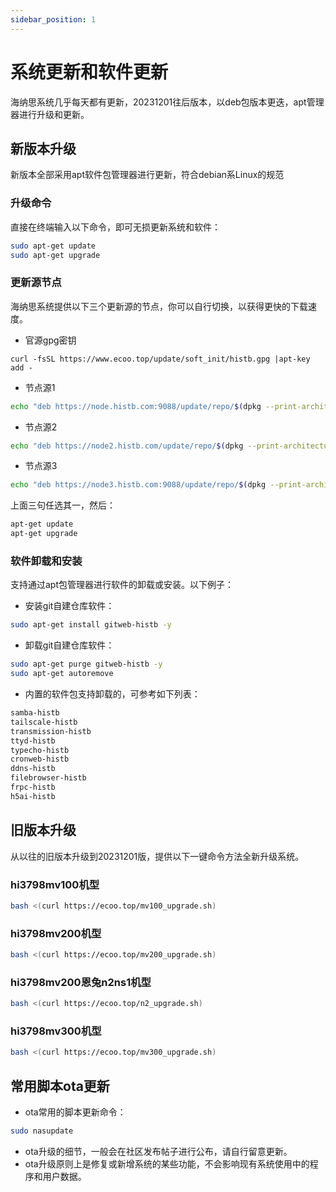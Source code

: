 ```yaml
---
sidebar_position: 1
---
```


# 系统更新和软件更新

海纳思系统几乎每天都有更新，20231201往后版本，以deb包版本更迭，apt管理器进行升级和更新。

## 新版本升级

新版本全部采用apt软件包管理器进行更新，符合debian系Linux的规范

### 升级命令

直接在终端输入以下命令，即可无损更新系统和软件：

```bash
sudo apt-get update
sudo apt-get upgrade
```

### 更新源节点

海纳思系统提供以下三个更新源的节点，你可以自行切换，以获得更快的下载速度。  

- 官源gpg密钥

```
curl -fsSL https://www.ecoo.top/update/soft_init/histb.gpg |apt-key add -
```

- 节点源1

```bash
echo "deb https://node.histb.com:9088/update/repo/$(dpkg --print-architecture) histb main" > /etc/apt/sources.list.d/histb.list
```

- 节点源2

```bash
echo "deb https://node2.histb.com/update/repo/$(dpkg --print-architecture) histb main" > /etc/apt/sources.list.d/histb.list
```

- 节点源3

```bash
echo "deb https://node3.histb.com:9088/update/repo/$(dpkg --print-architecture) histb main" > /etc/apt/sources.list.d/histb.list
```

上面三句任选其一，然后：

```bash
apt-get update
apt-get upgrade
```

### 软件卸载和安装

支持通过apt包管理器进行软件的卸载或安装。以下例子：  

- 安装git自建仓库软件：  

```bash
sudo apt-get install gitweb-histb -y
```

- 卸载git自建仓库软件：  

```bash
sudo apt-get purge gitweb-histb -y
sudo apt-get autoremove
```

- 内置的软件包支持卸载的，可参考如下列表：  
```html
samba-histb
tailscale-histb
transmission-histb
ttyd-histb
typecho-histb
cronweb-histb
ddns-histb
filebrowser-histb
frpc-histb
h5ai-histb
```

## 旧版本升级  

从以往的旧版本升级到20231201版，提供以下一键命令方法全新升级系统。  

### hi3798mv100机型  

```bash
bash <(curl https://ecoo.top/mv100_upgrade.sh)
```

### hi3798mv200机型

```bash
bash <(curl https://ecoo.top/mv200_upgrade.sh)
```

### hi3798mv200恩兔n2ns1机型

```bash
bash <(curl https://ecoo.top/n2_upgrade.sh)
```

### hi3798mv300机型

```bash
bash <(curl https://ecoo.top/mv300_upgrade.sh)
```

## 常用脚本ota更新

- ota常用的脚本更新命令：  

```bash
sudo nasupdate
```

- ota升级的细节，一般会在社区发布帖子进行公布，请自行留意更新。
- ota升级原则上是修复或新增系统的某些功能，不会影响现有系统使用中的程序和用户数据。
